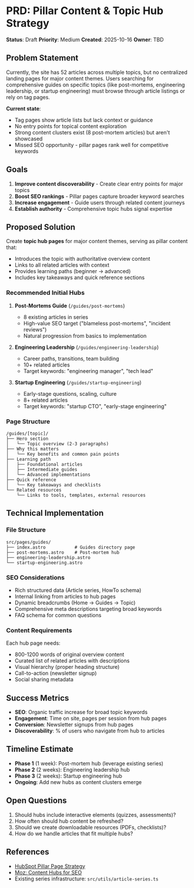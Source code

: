 # PRD: Pillar Content & Topic Hub Strategy

**Status**: Draft
**Priority**: Medium
**Created**: 2025-10-16
**Owner**: TBD

## Problem Statement

Currently, the site has 52 articles across multiple topics, but no centralized landing pages for major content themes. Users searching for comprehensive guides on specific topics (like post-mortems, engineering leadership, or startup engineering) must browse through article listings or rely on tag pages.

**Current state**:
- Tag pages show article lists but lack context or guidance
- No entry points for topical content exploration
- Strong content clusters exist (8 post-mortem articles) but aren't showcased
- Missed SEO opportunity - pillar pages rank well for competitive keywords

## Goals

1. **Improve content discoverability** - Create clear entry points for major topics
2. **Boost SEO rankings** - Pillar pages capture broader keyword searches
3. **Increase engagement** - Guide users through related content journeys
4. **Establish authority** - Comprehensive topic hubs signal expertise

## Proposed Solution

Create **topic hub pages** for major content themes, serving as pillar content that:
- Introduces the topic with authoritative overview content
- Links to all related articles with context
- Provides learning paths (beginner → advanced)
- Includes key takeaways and quick reference sections

### Recommended Initial Hubs

1. **Post-Mortems Guide** (`/guides/post-mortems`)
   - 8 existing articles in series
   - High-value SEO target ("blameless post-mortems", "incident reviews")
   - Natural progression from basics to implementation

2. **Engineering Leadership** (`/guides/engineering-leadership`)
   - Career paths, transitions, team building
   - 10+ related articles
   - Target keywords: "engineering manager", "tech lead"

3. **Startup Engineering** (`/guides/startup-engineering`)
   - Early-stage questions, scaling, culture
   - 8+ related articles
   - Target keywords: "startup CTO", "early-stage engineering"

### Page Structure

```
/guides/[topic]/
├── Hero section
│   └── Topic overview (2-3 paragraphs)
├── Why this matters
│   └── Key benefits and common pain points
├── Learning path
│   ├── Foundational articles
│   ├── Intermediate guides
│   └── Advanced implementations
├── Quick reference
│   └── Key takeaways and checklists
└── Related resources
    └── Links to tools, templates, external resources
```

## Technical Implementation

### File Structure
```
src/pages/guides/
├── index.astro           # Guides directory page
├── post-mortems.astro    # Post-mortem hub
├── engineering-leadership.astro
└── startup-engineering.astro
```

### SEO Considerations
- Rich structured data (Article series, HowTo schema)
- Internal linking from articles to hub pages
- Dynamic breadcrumbs (Home → Guides → Topic)
- Comprehensive meta descriptions targeting broad keywords
- FAQ schema for common questions

### Content Requirements
Each hub page needs:
- 800-1200 words of original overview content
- Curated list of related articles with descriptions
- Visual hierarchy (proper heading structure)
- Call-to-action (newsletter signup)
- Social sharing metadata

## Success Metrics

- **SEO**: Organic traffic increase for broad topic keywords
- **Engagement**: Time on site, pages per session from hub pages
- **Conversion**: Newsletter signups from hub pages
- **Discoverability**: % of users who navigate from hub to articles

## Timeline Estimate

- **Phase 1** (1 week): Post-mortem hub (leverage existing series)
- **Phase 2** (2 weeks): Engineering leadership hub
- **Phase 3** (2 weeks): Startup engineering hub
- **Ongoing**: Add new hubs as content clusters emerge

## Open Questions

1. Should hubs include interactive elements (quizzes, assessments)?
2. How often should hub content be refreshed?
3. Should we create downloadable resources (PDFs, checklists)?
4. How do we handle articles that fit multiple hubs?

## References

- [HubSpot Pillar Page Strategy](https://blog.hubspot.com/marketing/what-is-a-pillar-page)
- [Moz: Content Hubs for SEO](https://moz.com/learn/seo/content-hubs)
- Existing series infrastructure: `src/utils/article-series.ts`

